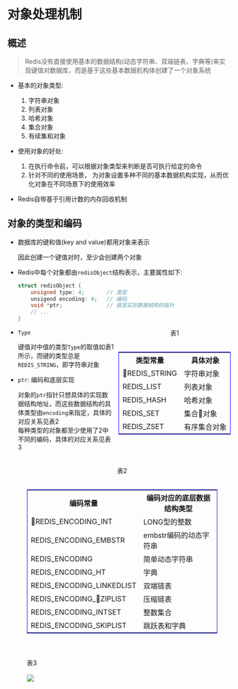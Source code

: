 <style>
#t-right {
    float: right;
    margin-left: 10px;
}
#t-left {
    float: left;
    margin-right: 10px;
    padding: 20px;
}
table {
    border: 1px solid blue
}
img {
    /* width: 40%; */
}
.t{
    max-width: 40%
}
</style>

# 对象处理机制

## 概述

> Redis没有直接使用基本的数据结构(动态字符串、双端链表、字典等)来实现键值对数据库，而是基于这些基本数据机构体创建了一个对象系统
- 基本的对象类型:

  1. 字符串对象
  2. 列表对象
  3. 哈希对象
  4. 集合对象
  5. 有续集和对象
   
- 使用对象的好处:  

    1. 在执行命令前，可以根据对象类型来判断是否可执行给定的命令
    2. 针对不同的使用场景， 为对象设置多种不同的基本数据机构实现，从而优化对象在不同场景下的使用效率

- Redis自带基于引用计数的内存回收机制
  
## 对象的类型和编码

- 数据库的键和值(key and value)都用对象来表示

    因此创建一个键值对时，至少会创建两个对象

- Redis中每个对象都由`redisObject`结构表示，主要属性如下:

    ```c
    struct redisObject {
        unsigned type: 4;       // 类型
        unsigend encoding: 4;   // 编码
        void *ptr;              // 底层实际数据结构的指针
        // ...
    }
    ```

<div id=t-right>
        <center>表1</center> <br>
        <table>
            <tr>
                <th>类型常量</th>
                <th>具体对象</th>
            </tr>
            <tr>
                <td>REDIS_STRING</td>
                <td>字符串对象</td>
            </tr>
            <tr>
                <td>REDIS_LIST</td>
                <td>列表对象</td>
            </tr>
            <tr>
                <td>REDIS_HASH</td>
                <td>哈希对象</td>
            </tr><tr>
                <td>REDIS_SET</td>
                <td>集合对象</td>
            </tr>
            <tr>
                <td>REDIS_ZSET</td>
                <td>有序集合对象</td>
            </tr>
        </table>
    </div>

- `Type`

    键值对中值的类型`Type`的取值如表1所示，而键的类型总是`REDIS_STRING`，即字符串对象

- `ptr`: 编码和底层实现

    对象的`ptr`指针只想具体的实现数据结构地址，而这些数据结构的具体类型由`encoding`来指定，具体的对应关系见表2   
    每种类型的对象都至少使用了2中不同的编码，具体的对应关系见表3

    <div id=t-left>
        <center>表2</center> <br>
        <table>
            <tr>
                <th>编码常量</th>
                <th>编码对应的底层数据结构类型</th>
            </tr>
            <tr>
                <td>REDIS_ENCODING_INT</td>
                <td>LONG型的整数</td>
            </tr>
            <tr>
                <td>REDIS_ENCODING_EMBSTR</td>
                <td>embstr编码的动态字符串</td>
            </tr>
            <tr>
                <td>REDIS_ENCODING</td>
                <td>简单动态字符串</td>
            </tr><tr>
                <td>REDIS_ENCODING_HT</td>
                <td>字典</td>
            </tr>
            <tr>
                <td>REDIS_ENCODING_LINKEDLIST</td>
                <td>双端链表</td>
            </tr>
            <tr>
                <td>REDIS_ENCODING_ZIPLIST</td>
                <td>压缩链表</td>
            </tr>
            <tr>
                <td>REDIS_ENCODING_INTSET</td>
                <td>整数集合</td>
            </tr>
            <tr>
                <td>REDIS_ENCODING_SKIPLIST</td>
                <td>跳跃表和字典</td>
            </tr>
        </table>
    </div>
    <div id=t-left class='t'>
    <center>表3</center> <br>
    <img src='imgs/encoding.png' style="margin: 0 auto;">
    </div>